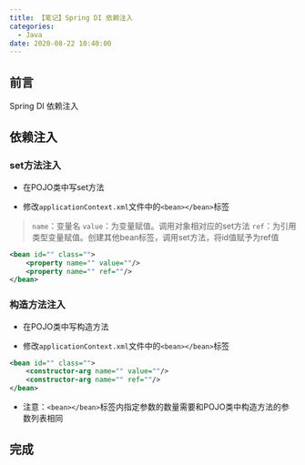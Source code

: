 ```yaml
---
title: 【笔记】Spring DI 依赖注入
categories:
  - Java
date: 2020-08-22 10:40:00
---
```


## 前言

Spring DI 依赖注入

<!-- more -->

## 依赖注入

### set方法注入

- 在POJO类中写set方法

- 修改`applicationContext.xml`文件中的`<bean></bean>`标签

> `name`：变量名
> `value`：为变量赋值。调用对象相对应的set方法
> `ref`：为引用类型变量赋值。创建其他bean标签，调用set方法，将id值赋予为ref值

``` xml
<bean id="" class="">
    <property name="" value=""/>
    <property name="" ref=""/>
</bean>
```

### 构造方法注入

- 在POJO类中写构造方法

- 修改`applicationContext.xml`文件中的`<bean></bean>`标签

``` xml
<bean id="" class="">
    <constructor-arg name="" value=""/>
    <constructor-arg name="" ref=""/>
</bean>
```

- 注意：`<bean></bean>`标签内指定参数的数量需要和POJO类中构造方法的参数列表相同

## 完成

